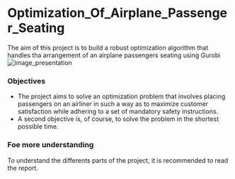 # Optimization_Of_Airplane_Passenger_Seating
The aim of this project is to build a robust optimization algorithm that handles tha arrangement of an airplane passengers seating using Gurobi
![image_presentation](assets/image_presentation.png)


### Objectives

- The project aims to solve an optimization problem that involves placing passengers on an airliner in such a way as to maximize customer satisfaction while adhering to a set of mandatory safety instructions.
- A second objective is, of course, to solve the problem in the shortest possible time.

### Foe more understanding 
To understand the differents parts of the project, it is recommended to read the report.
